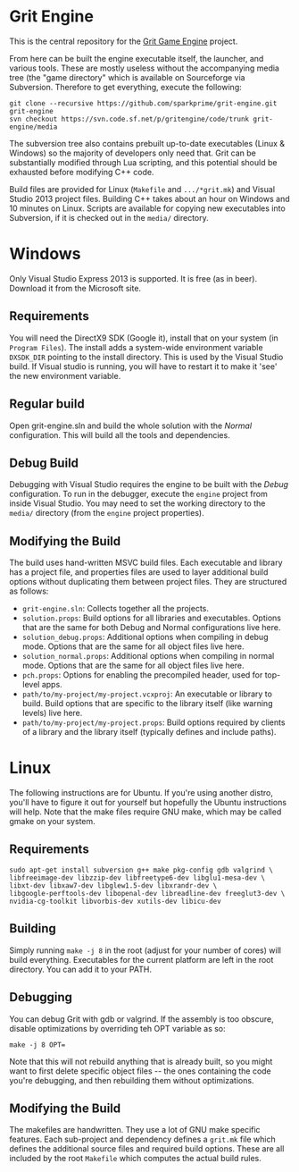 # Grit Engine

This is the central repository for the [Grit Game Engine](http://www.gritengine.com) project.

From here can be built the engine executable itself, the launcher, and various tools.  These are
mostly useless without the accompanying media tree (the "game directory" which is available on
Sourceforge via Subversion.  Therefore to get everything, execute the following:

```
git clone --recursive https://github.com/sparkprime/grit-engine.git grit-engine
svn checkout https://svn.code.sf.net/p/gritengine/code/trunk grit-engine/media
```

The subversion tree also contains prebuilt up-to-date executables (Linux & Windows) so the majority
of developers only need that.  Grit can be substantially modified through Lua scripting, and this
potential should be exhausted before modifying C++ code.

Build files are provided for Linux (`Makefile` and `.../*grit.mk`) and Visual Studio 2013 project
files.  Building C++ takes about an hour on Windows and 10 minutes on Linux.  Scripts are available
for copying new executables into Subversion, if it is checked out in the `media/` directory.


# Windows

Only Visual Studio Express 2013 is supported.  It is free (as in beer).  Download it from the
Microsoft site.


## Requirements

You will need the DirectX9 SDK (Google it), install that on your system (in `Program Files`). The
install adds a system-wide environment variable `DXSDK_DIR` pointing to the install directory. This
is used by the Visual Studio build.  If Visual studio is running, you will have to restart it to
make it 'see' the new environment variable.


## Regular build

Open grit-engine.sln and build the whole solution with the *Normal* configuration.  This will build
all the tools and dependencies.


## Debug Build

Debugging with Visual Studio requires the engine to be built with the *Debug* configuration.  To run
in the debugger, execute the `engine` project from inside Visual Studio.  You may need to set the
working directory to the `media/` directory (from the `engine` project properties).


## Modifying the Build

The build uses hand-written MSVC build files.  Each executable and library has a project file, and
properties files are used to layer additional build options without duplicating them between project
files.  They are structured as follows:

* `grit-engine.sln`: Collects together all the projects.
* `solution.props`: Build options for all libraries and executables.  Options that are the same for
  both Debug and Normal configurations live here.
* `solution_debug.props`: Additional options when compiling in debug mode.  Options that are the
  same for all object files live here.
* `solution_normal.props`: Additional options when compiling in normal mode.  Options that are the
  same for all object files live here.
* `pch.props`: Options for enabling the precompiled header, used for top-level apps.
* `path/to/my-project/my-project.vcxproj`: An executable or library to build.  Build options that
  are specific to the library itself (like warning levels) live here.
* `path/to/my-project/my-project.props`: Build options required by clients of a library and the
  library itself (typically defines and include paths).


# Linux

The following instructions are for Ubuntu.  If you're using another distro, you'll have to figure it
out for yourself but hopefully the Ubuntu instructions will help.  Note that the make files require
GNU make, which may be called gmake on your system.


## Requirements

```
sudo apt-get install subversion g++ make pkg-config gdb valgrind \
libfreeimage-dev libzzip-dev libfreetype6-dev libglu1-mesa-dev \
libxt-dev libxaw7-dev libglew1.5-dev libxrandr-dev \
libgoogle-perftools-dev libopenal-dev libreadline-dev freeglut3-dev \
nvidia-cg-toolkit libvorbis-dev xutils-dev libicu-dev
```

## Building

Simply running `make -j 8` in the root (adjust for your number of cores) will build everything.
Executables for the current platform are left in the root directory.  You can add it to your PATH.


## Debugging

You can debug Grit with gdb or valgrind.  If the assembly is too obscure, disable optimizations by
overriding teh OPT variable as so:

`make -j 8 OPT=`

Note that this will not rebuild anything that is already built, so you might want to first delete
specific object files -- the ones containing the code you're debugging, and then rebuilding them
without optimizations.


## Modifying the Build

The makefiles are handwritten.  They use a lot of GNU make specific features.  Each sub-project and
dependency defines a `grit.mk` file which defines the additional source files and required build
options.  These are all included by the root `Makefile` which computes the actual build rules.
